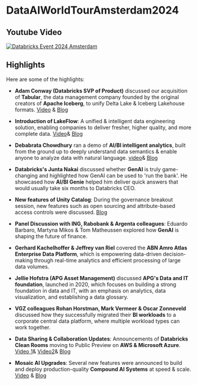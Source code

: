 # DataAIWorldTourAmsterdam2024


## Youtube Video
[![Databricks Event 2024 Amsterdam](https://img.youtube.com/vi/7F8vhmyfRQY/0.jpg)](https://youtu.be/7F8vhmyfRQY)

## Highlights

Here are some of the highlights:

- **Adam Conway (Databricks SVP of Product)** discussed our acquisition of **Tabular**, the data management company founded by the original creators of **Apache Iceberg**, to unify Delta Lake & Iceberg Lakehouse formats. [Video](https://www.youtube.com/watch?v=U6rhhMb_494) & [Blog](https://www.databricks.com/blog/databricks-tabular?)
  
- **Introduction of LakeFlow**: A unified & intelligent data engineering solution, enabling companies to deliver fresher, higher quality, and more complete data. [Video](https://www.youtube.com/watch?v=6rzQ6xjkYko)& [Blog](https://www.databricks.com/blog/introducing-databricks-lakeflow?)

- **Debabrata Chowdhury** ran a demo of **AI/BI intelligent analytics**, built from the ground up to deeply understand data semantics & enable anyone to analyze data with natural language. [video](https://www.youtube.com/watch?v=Tde4xAEFVAM)& [Blog](https://www.databricks.com/blog/introducing-aibi-intelligent-analytics-real-world-data?)

- **Databricks's Junta Nakai** discussed whether **GenAI** is truly game-changing and highlighted how GenAI can be used to 'run the bank'. He showcased how **AI/BI Genie** helped him deliver quick answers that would usually take six months to Databricks CEO.

- **New features of Unity Catalog**: During the governance breakout session, new features such as open sourcing and attribute-based access controls were discussed. [Blog](https://www.databricks.com/blog/whats-new-databricks-unity-catalog-data-ai-summit-2024?)

- **Panel Discussion with ING, Rabobank & Argenta colleagues**: Eduardo Barbaro, Martyna Mikos & Tom Matheussen explored how **GenAI** is shaping the future of finance.

- **Gerhard Kachelhoffer & Jeffrey van Riel** covered the **ABN Amro Atlas Enterprise Data Platform**, which is empowering data-driven decision-making through real-time analytics and efficient processing of large data volumes.

- **Jellie Hofstra (APG Asset Management)** discussed **APG's Data and IT foundation**, launched in 2020, which focuses on building a strong foundation in data and IT, with an emphasis on analytics, data visualization, and establishing a data glossary.

- **VGZ colleagues Rohan Horstman, Mark Vermeer & Oscar Zonneveld** discussed how they successfully migrated their **BI workloads** to a corporate central data platform, where multiple workload types can work together.

- **Data Sharing & Collaboration Updates**: Announcements of **Databricks Clean Rooms** moving to Public Preview on **AWS & Microsoft Azure**. [Video 1](https://www.youtube.com/watch?v=AZkIxl4YuKs)& [Video2](https://www.youtube.com/watch?v=iLVK2CyWwzY)& [Blog](https://www.databricks.com/blog/whats-new-data-sharing-and-collaboration?)

- **Mosaic AI Upgrades**: Several new features were announced to build and deploy production-quality **Compound AI Systems** at speed & scale. [Video](https://www.youtube.com/watch?v=acIBdCOj88E) & [Blog](https://www.databricks.com/blog/mosaic-ai-build-and-deploy-production-quality-compound-ai-systems?)
